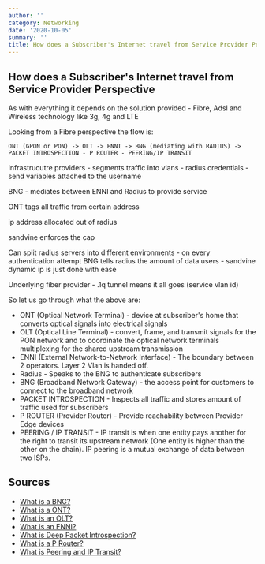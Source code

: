 ```yaml
---
author: ''
category: Networking
date: '2020-10-05'
summary: ''
title: How does a Subscriber's Internet travel from Service Provider Perspective
---
```


## How does a Subscriber's Internet travel from Service Provider Perspective

As with everything it depends on the solution provided - Fibre, Adsl and Wireless technology like 3g, 4g and LTE

Looking from a Fibre perspective the flow is:

    ONT (GPON or PON) -> OLT -> ENNI -> BNG (mediating with RADIUS) -> PACKET INTROSPECTION - P ROUTER - PEERING/IP TRANSIT

Infrastrucutre providers - segments traffic into vlans - radius credentials - send variables attached to the username

BNG - mediates between ENNI and Radius to provide service

ONT tags all traffic from certain address

ip address allocated out of radius

sandvine enforces the cap

Can split radius servers into different environments - on every authentication attempt
BNG tells radius the amount of data users - sandvine
dynamic ip is just done with ease

Underlying fiber provider - .1q tunnel means it all goes (service vlan id)

So let us go through what the above are:

* ONT (Optical Network Terminal) - device at subscriber's home that converts optical signals into electrical signals
* OLT (Optical Line Terminal) - convert, frame, and transmit signals for the PON network and to coordinate the optical network terminals multiplexing for the shared upstream transmission
* ENNI (External Network-to-Network Interface) - The boundary between 2 operators. Layer 2 Vlan is handed off.
* Radius - Speaks to the BNG to authenticate subscribers
* BNG (Broadband Network Gateway) - the access point for customers to connect to the broadband network
* PACKET INTROSPECTION - Inspects all traffic and stores amount of traffic used for subscribers
* P ROUTER (Provider Router) - Provide reachability between Provider Edge devices
* PEERING / IP TRANSIT - IP transit is when one entity pays another for the right to transit its upstream network (One entity is higher than the other on the chain). IP peering is a mutual exchange of data between two ISPs.

## Sources

* [What is a BNG?](https://netelastic.com/what-is-bng-and-which-one-is-right-for-your-network/)
* [What is a ONT?](https://www.otelco.com/faq/ont-optical-network-terminal/)
* [What is an OLT?](https://searchnetworking.techtarget.com/definition/Optical-line-terminal-OLT)
* [What is an ENNI?](https://wiki.mef.net/pages/viewpage.action?pageId=54762782)
* [What is Deep Packet Introspection?](https://digitalguardian.com/blog/what-deep-packet-inspection-how-it-works-use-cases-dpi-and-more)
* [What is a P Router?](https://orhanergun.net/what-does-p-router-mean-in-mpls/)
* [What is Peering and IP Transit?](https://blog.equinix.com/blog/2018/12/10/networking-for-nerds-do-you-know-the-difference-between-ip-peering-vs-ip-transit-for-enterprise-internet-interconnection/)